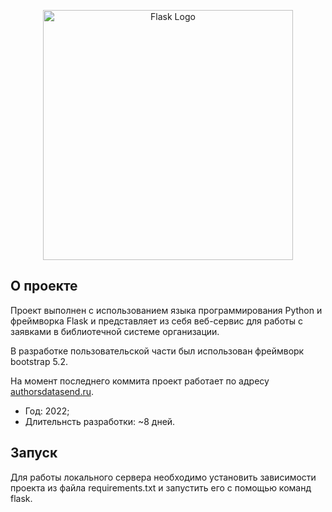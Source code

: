 <p align="center"><a href="https://flask.palletsprojects.com/en/2.3.x/" target="_blank"><img src="https://upload.wikimedia.org/wikipedia/commons/thumb/3/3c/Flask_logo.svg/1280px-Flask_logo.svg.png" width="400" alt="Flask Logo"></a></p>

## О проекте

Проект выполнен с использованием языка программирования Python и фреймворка Flask и представляет из себя веб-сервис для работы с заявками в библиотечной системе организации.

В разработке пользовательской части был использован фреймворк bootstrap 5.2.

На момент последнего коммита проект работает по адресу [authorsdatasend.ru](https://authorsdatasend.ru/).

- Год: 2022;
- Длительнсть разработки: ~8 дней.

## Запуск

Для работы локального сервера необходимо установить зависимости проекта из файла requirements.txt и запустить его с помощью команд flask. 
